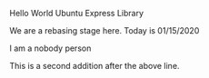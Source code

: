 Hello World
Ubuntu Express Library

We are a rebasing stage here. Today is 01/15/2020

I am a nobody person

This is a second addition after the above line.
